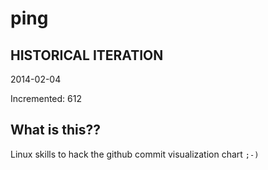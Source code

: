 # ping

## HISTORICAL ITERATION
2014-02-04

Incremented: 612

## What is this?? 
Linux skills to hack the github commit visualization chart `;-)`
